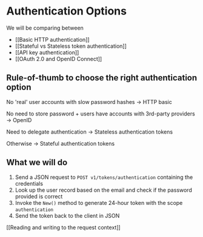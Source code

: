 # Authentication Options

We will be comparing between

- [[Basic HTTP authentication]]
- [[Stateful vs Stateless token authentication]]
- [[API key authentication]]
- [[OAuth 2.0 and OpenID Connect]]

## Rule-of-thumb to choose the right authentication option

No 'real' user accounts with slow password hashes -> HTTP basic

No need to store password + users have accounts with 3rd-party providers -> OpenID

Need to delegate authentication -> Stateless authentication tokens

Otherwise -> Stateful authentication tokens

## What we will do

1. Send a JSON request to `POST v1/tokens/authentication` containing the credentials
2. Look up the user record based on the email and check if the password provided is correct
3. Invoke the `New()` method to generate 24-hour token with the scope `authentication`
4. Send the token back to the client in JSON

[[Reading and writing to the request context]]

